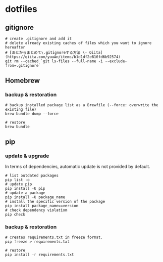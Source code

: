 # dotfiles
## gitignore
```shell
# create .gitignore and add it
# delete already existing caches of files which you want to ignore hereafter
# [あとからまとめて\.gitignoreする方法 \- Qiita](https://qiita.com/yuuAn/items/b1d1df2e810fd6b92574)
git rm --cached `git ls-files --full-name -i --exclude-from=.gitignore`
```
## Homebrew
### backup & restoration
```shell
# backup installed package list as a Brewfile (--force: overwrite the existing file)
brew bundle dump --force
```
```shell
# restore
brew bundle
```


## pip
### update & upgrade
In terms of dependencies, automatic update is not provided by default.

```shell
# list outdated packages
pip list -o
# update pip
pip install -U pip
# update a package
pip install -U package_name
# install the specific version of the package
pip install package_name==version
# check dependency violation
pip check
```

### backup & restoration

```shell
# creates requirements.txt in freeze format.
pip freeze > requirements.txt
```
```shell
# restore
pip install -r requirements.txt
```
